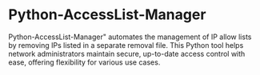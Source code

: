 # Python-AccessList-Manager
Python-AccessList-Manager" automates the management of IP allow lists by removing IPs listed in a separate removal file. This Python tool helps network administrators maintain secure, up-to-date access control with ease, offering flexibility for various use cases.
